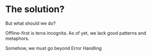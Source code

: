 # The solution?
But what should we do?

Offline-first is terra incognita. As of yet, we lack good patterns and metaphors.

Somehow, we must go beyond Error Handling
